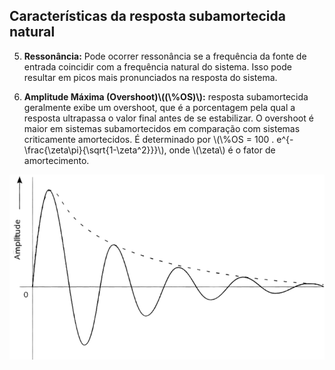 ## Características da resposta subamortecida natural

<div class="grid-50-50 small">

<div class="grid-element">

5. **Ressonância:** Pode ocorrer ressonância se a frequência da fonte de entrada coincidir com a frequência natural do sistema. Isso pode resultar em picos mais pronunciados na resposta do sistema.

6. **Amplitude Máxima (Overshoot)\\((\\%OS)\\):**  resposta subamortecida geralmente exibe um overshoot, que é a porcentagem pela qual a resposta ultrapassa o valor final antes de se estabilizar. O overshoot é maior em sistemas subamortecidos em comparação com sistemas criticamente amortecidos. É determinado por \\(\\%OS = 100 . e^{-\frac{\zeta\pi}{\sqrt{1-\zeta^2}}}\\), onde \\(\zeta\\) é o fator de amortecimento.

</div>

<div class="grid-element">

<!-- _class: transparent -->
![grid-img](./img/grafico-subamortecida.png)

</div>


</div>